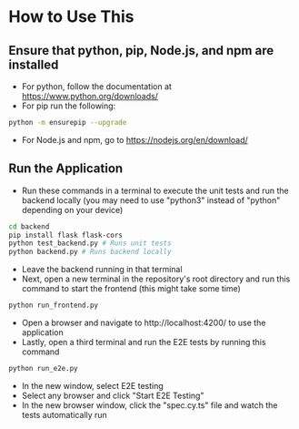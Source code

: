 # How to Use This

## Ensure that python, pip, Node.js, and npm are installed
- For python, follow the documentation at https://www.python.org/downloads/
- For pip run the following: 

```sh
python -m ensurepip --upgrade
```

- For Node.js and npm, go to https://nodejs.org/en/download/

## Run the Application

- Run these commands in a terminal to execute the unit tests and run the backend locally (you may need to use "python3" instead of "python" depending on your device)

```sh 
cd backend
pip install flask flask-cors
python test_backend.py # Runs unit tests
python backend.py # Runs backend locally
```

- Leave the backend running in that terminal
- Next, open a new terminal in the repository's root directory and run this command to start the frontend (this might take some time)

```sh
python run_frontend.py
```

- Open a browser and navigate to http://localhost:4200/ to use the application
- Lastly, open a third terminal and run the E2E tests by running this command

```sh
python run_e2e.py
```

- In the new window, select E2E testing
- Select any browser and click "Start E2E Testing"
- In the new browser window, click the "spec.cy.ts" file and watch the tests automatically run
